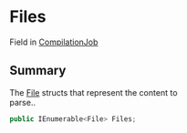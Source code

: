 # Files

Field in [CompilationJob](yarn.compiler.compilationjob.md)

## Summary

The [File](yarn.compiler.compilationjob.file.md) structs that represent the content to\
parse..

```csharp
public IEnumerable<File> Files;
```
